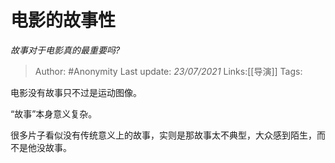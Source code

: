 # 电影的故事性
*故事对于电影真的最重要吗?*

> Author: #Anonymity
> Last update: *23/07/2021*
> Links:[[导演]]
> Tags:

电影没有故事只不过是运动图像。

“故事”本身意义复杂。

很多片子看似没有传统意义上的故事，实则是那故事太不典型，大众感到陌生，而不是他没故事。
